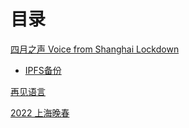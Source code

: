 # 目录

[四月之声 Voice from Shanghai Lockdown](https://www.youtube.com/watch?v=38_thLXNHY8) 

- [IPFS备份](https://ipfs.io/ipfs/QmVybDrX1f8zXJXrxUDKq6amE3JETppqRvD8dkBxGmw2s1?filename=%E5%9B%9B%E6%9C%88%E4%B9%8B%E5%A3%B0%20Voice%20from%20Shanghai%20Lockdown.mkv)

[再见语言](https://www.youtube.com/watch?v=1NmqUTBsCjk)

[2022 上海晚春](https://www.youtube.com/watch?v=iGVIX9LsnJo)
